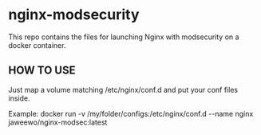 # nginx-modsecurity
This repo contains the files for launching Nginx with modsecurity on a docker container.
## HOW TO USE
Just map a volume matching /etc/nginx/conf.d and put your conf files inside.

Example: 
docker run -v /my/folder/configs:/etc/nginx/conf.d --name nginx jaweewo/nginx-modsec:latest

